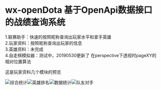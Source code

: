 # wx-openDota   基于OpenApi数据接口的战绩查询系统

1.联赛助手：快速的按照昵称查询出玩家水平和拿手英雄  
2.玩家资料：按照昵称查询出玩家的信息  
3.英雄资料：未完成  
4.自走棋模拟器：测试中，20190530更新了 在perspective下透视时pageXY的相对位置算法  
  
这是玩家资料几个模块的预览

![综合统计](http://m.qpic.cn/psb?/V12yzkfP40OwEU/sU*GRR6*L8ZRBVadozMeWJNVeSJAFW.2Qd86Hq0zf5I!/b/dL4AAAAAAAAA&bo=ewGcAgAAAAADB8Y!&rf=viewer_4)![英雄排名](http://m.qpic.cn/psb?/V12yzkfP40OwEU/7TTxcs7.wpZD52osdTwEkruxNL*p6FA3thn*G5XVKkk!/b/dL8AAAAAAAAA&bo=egGfAgAAAAADF9Q!&rf=viewer_4)![数据统计](http://m.qpic.cn/psb?/V12yzkfP40OwEU/DW7cZ5JrOwyDniukOqVrIq3TtmPQ9EWGtWI71R8pIYk!/b/dEABAAAAAAAA&bo=eQGSAgAAAAADF9o!&rf=viewer_4)![队友对手](http://m.qpic.cn/psb?/V12yzkfP40OwEU/dXHuZzud4J2hq5vdp35AxAXHmx*bvEMmx9LvvQVNnXE!/b/dL8AAAAAAAAA&bo=dgGbAgAAAAADF9w!&rf=viewer_4)
